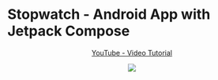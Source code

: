 # Stopwatch - Android App with Jetpack Compose

<p align="center">
  <a href="https://youtu.be/JflJjPxhFQo" align="center">YouTube - Video Tutorial</a>
</p>
<p align="center">
  <img src="https://github.com/stevdza-san/Stopwatch-Android-App/blob/master/Stopwatch.png" href="https://youtu.be/JflJjPxhFQo">
</p>
